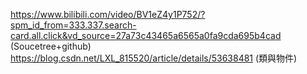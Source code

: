 https://www.bilibili.com/video/BV1eZ4y1P752/?spm_id_from=333.337.search-card.all.click&vd_source=27a73c43465a6565a0fa9cda695b4cad (Soucetree+github)
https://blog.csdn.net/LXL_815520/article/details/53638481 (類與物件)		 
